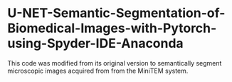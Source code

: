 # U-NET-Semantic-Segmentation-of-Biomedical-Images-with-Pytorch-using-Spyder-IDE-Anaconda
This code was modified from its original version to semantically segment microscopic images acquired from from the MiniTEM system.
